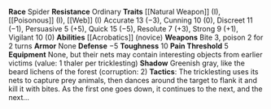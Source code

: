 **Race** Spider
**Resistance** Ordinary 
**Traits** [[Natural Weapon]] (I), [[Poisonous]] (I), [[Web]] (I)
Accurate 13 (−3), Cunning 10 (0), Discreet 11 (−1), Persuasive 5 (+5), Quick 15 (−5), Resolute 7 (+3), Strong 9 (+1), Vigilant 10 (0) 
**Abilities** [[Acrobatics]] (novice) 
**Weapons** Bite 3, poison 2 for 2 turns 
**Armor** None 
**Defense** −5 
**Toughness** 10
**Pain Threshold** 5 
**Equipment** None, but their nets may contain interesting objects from earlier victims (value: 1 thaler per tricklesting) 
**Shadow** Greenish gray, like the beard lichens of the forest (corruption: 2) 
**Tactics**: The tricklesting uses its nets to capture prey animals, then dances around the target to flank it and kill it with bites. As the first one goes down, it continues to the next, and the next…